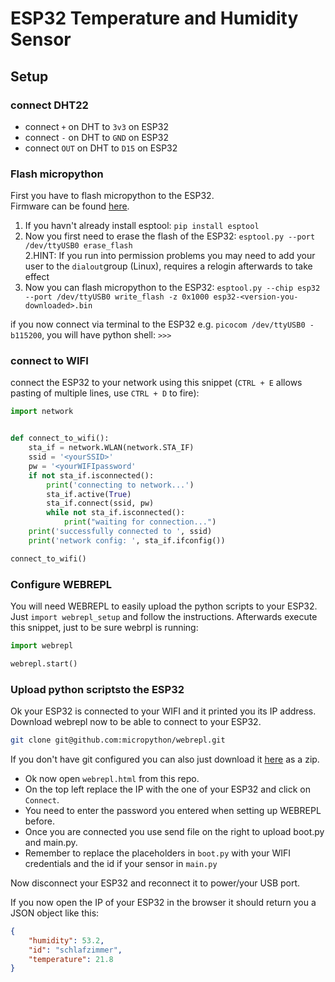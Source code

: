 # ESP32 Temperature and Humidity Sensor

## Setup
### connect DHT22

- connect `+` on DHT to `3v3` on ESP32  
- connect `-` on DHT to `GND` on ESP32  
- connect `OUT` on DHT to `D15` on ESP32 

### Flash micropython
First you have to flash micropython to the ESP32.  
Firmware can be found [here](https://micropython.org/download#esp32).  


1. If you havn't already install esptool: `pip install esptool`  
2. Now you first need to erase the flash of the ESP32: `esptool.py --port /dev/ttyUSB0 erase_flash`  
2.HINT: If you run into permission problems you may need to add your user to the `dialout`group (Linux), requires a relogin afterwards to take effect
3. Now you can flash micropython to the ESP32: `esptool.py --chip esp32 --port /dev/ttyUSB0 write_flash -z 0x1000 esp32-<version-you-downloaded>.bin`

if you now connect via terminal to the ESP32 e.g. `picocom /dev/ttyUSB0 -b115200`, you will have python shell: `>>>`

### connect to WIFI
connect the ESP32 to your network using this snippet (`CTRL + E` allows pasting of multiple lines, use `CTRL + D` to fire):

```python
import network


def connect_to_wifi():
    sta_if = network.WLAN(network.STA_IF)
    ssid = '<yourSSID>'
    pw = '<yourWIFIpassword'
    if not sta_if.isconnected():
        print('connecting to network...')
        sta_if.active(True)
        sta_if.connect(ssid, pw)
        while not sta_if.isconnected():
            print("waiting for connection...")
    print('successfully connected to ', ssid)
    print('network config: ', sta_if.ifconfig())

connect_to_wifi()
```
### Configure WEBREPL
You will need WEBREPL to easily upload the python scripts to your ESP32.  
Just `import webrepl_setup` and follow the instructions.
Afterwards execute this snippet, just to be sure webrpl is running:
```python
import webrepl

webrepl.start()
```


### Upload python scriptsto the ESP32
Ok your ESP32 is connected to your WIFI and it printed you its IP address.
Download webrepl now to be able to connect to your ESP32.
```bash
git clone git@github.com:micropython/webrepl.git
```
If you don't have git configured you can also just download it [here](https://github.com/micropython/webrepl) as a zip.

- Ok now open `webrepl.html` from this repo.  
- On the top left replace the IP with the one of your ESP32 and click on `Connect`.
- You need to enter the password you entered when setting up WEBREPL before.  
- Once you are connected you use send file on the right to upload boot.py and main.py.  
- Remember to replace the placeholders in `boot.py` with your WIFI credentials and the id if your sensor in `main.py`

Now disconnect your ESP32 and reconnect it to power/your USB port.

If you now open the IP of your ESP32 in the browser it should return you a JSON object like this:
```json
{
    "humidity": 53.2,
    "id": "schlafzimmer",
    "temperature": 21.8
}
```





